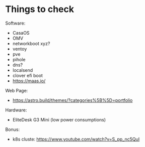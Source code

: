 # Things to check

Software:
- CasaOS
- OMV
- networkboot xyz?
- ventoy
- pve
- pihole
- dns?
- localsend
- clover efi boot
- https://maas.io/
  
Web Page:
- https://astro.build/themes/?categories%5B%5D=portfolio
  

Hardware:
- EliteDesk G3 Mini (low power consumptions)

Bonus: 
- k8s cluste: https://www.youtube.com/watch?v=S_pp_nc5QuI
